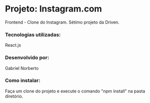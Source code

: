 # Projeto: Instagram.com
Frontend - Clone do Instagram.
Sétimo projeto da Driven.
### Tecnologias utilizadas: 
React.js

### Desenvolvido por:
Gabriel Norberto

### Como instalar:
Faça um clone do projeto e execute o comando "npm install" na pasta diretório.